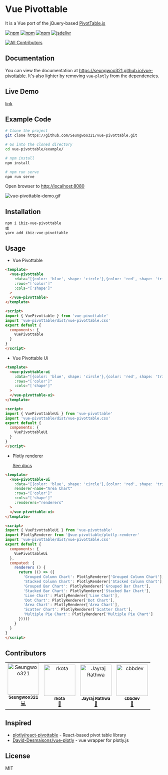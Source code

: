 
# Vue Pivottable

It is a Vue port of the jQuery-based [PivotTable.js](https://pivottable.js.org/)

[![npm](https://flat.badgen.net/npm/v/vue-pivottable)](https://npmjs.com/package/vue-pivottable)
[![npm](https://flat.badgen.net/npm/dt/vue-pivottable)](https://npmjs.com/package/vue-pivottable)
[![npm](https://flat.badgen.net/npm/license/vue-pivottable)](https://flat.badgen.net/npm/license/vue-pivottable)
[![jsdelivr](https://data.jsdelivr.com/v1/package/npm/vue-pivottable/badge)](https://www.jsdelivr.com/package/npm/vue-pivottable)
<!-- ALL-CONTRIBUTORS-BADGE:START - Do not remove or modify this section -->
[![All Contributors](https://img.shields.io/badge/all_contributors-4-orange.svg?style=flat-square)](#contributors-)
<!-- ALL-CONTRIBUTORS-BADGE:END -->

## Documentation

You can view the documentation at <https://seungwoo321.github.io/vue-pivottable>. 
It's also lighter by removing `vue-plotly` from the dependencies.

## Live Demo

[link](https://jsfiddle.net/seungwoo321/repqmz3f/)

## Example Code

```bash
# Clone the project
git clone https://github.com/Seungwoo321/vue-pivottable.git

# Go into the cloned directory
cd vue-pivottable/example/

# npm install
npm install

# npm run serve
npm run serve
```

Open browser to <http://localhost:8080>

![vue-pivottable-demo.gif](https://seungwoo321.github.io/vue-pivottable-demo.gif)

## Installation

```shall
npm i ibiz-vue-pivottable
或
yarn add ibiz-vue-pivottable
```

## Usage

* Vue Pivottable

```html
<template>
  <vue-pivottable
    :data="[{color: 'blue', shape: 'circle'},{color: 'red', shape: 'triangle'}]"
    :rows="['color']"
    :cols="['shape']"
  >
  </vue-pivottable>
</template>

<script>
import { VuePivottable } from 'vue-pivottable'
import 'vue-pivottable/dist/vue-pivottable.css'
export default {
  components: {
    VuePivottable
  }
}
</script>
```

* Vue Pivottable Ui

```html
<template>
  <vue-pivottable-ui
    :data="[{color: 'blue', shape: 'circle'},{color: 'red', shape: 'triangle'}]"
    :rows="['color']"
    :cols="['shape']"
  >
  </vue-pivottable-ui>
</template>

<script>
import { VuePivottableUi } from 'vue-pivottable'
import 'vue-pivottable/dist/vue-pivottable.css'
export default {
  components: {
    VuePivottableUi
  }
}
</script>
```

* Plotly renderer

  [See docs](https://seungwoo321.github.io/vue-pivottable/guide/renderer.html#plotly-renderer-v0-4-6)

```html
<template>
  <vue-pivottable-ui
    :data="[{color: 'blue', shape: 'circle'},{color: 'red', shape: 'triangle'}]"
    renderer-name="Area Chart"
    :rows="['color']"
    :cols="['shape']"
    :renderers="renderers"
  >
  </vue-pivottable-ui>
</template>

<script>
import { VuePivottableUi } from 'vue-pivottable'
import PlotlyRenderer from '@vue-pivottable/plotly-renderer'
import 'vue-pivottable/dist/vue-pivottable.css'
export default {
  components: {
    VuePivottableUi
  },
  computed: {
    renderers () {
      return (() => ({
        'Grouped Column Chart': PlotlyRenderer['Grouped Column Chart'],
        'Stacked Column Chart': PlotlyRenderer['Stacked Column Chart'],
        'Grouped Bar Chart': PlotlyRenderer['Grouped Bar Chart'],
        'Stacked Bar Chart': PlotlyRenderer['Stacked Bar Chart'],
        'Line Chart': PlotlyRenderer['Line Chart'],
        'Dot Chart': PlotlyRenderer['Dot Chart'],
        'Area Chart': PlotlyRenderer['Area Chart'],
        'Scatter Chart': PlotlyRenderer['Scatter Chart'],
        'Multiple Pie Chart': PlotlyRenderer['Multiple Pie Chart']
      }))()
    }
  }
}
</script>
```

## Contributors

<!-- ALL-CONTRIBUTORS-LIST:START - Do not remove or modify this section -->
<!-- prettier-ignore-start -->
<!-- markdownlint-disable -->
<table>
  <tbody>
    <tr>
      <td align="center"><a href="https://seungwoo321.github.io/"><img src="https://avatars.githubusercontent.com/u/13829929?v=4?s=100" width="100px;" alt="Seungwoo321"/><br /><sub><b>Seungwoo321</b></sub></a><br /><a href="https://github.com/Seungwoo321/vue-pivottable/commits?author=Seungwoo321" title="Code">💻</a></td>
      <td align="center"><a href="https://kinshasadigital.com/"><img src="https://avatars.githubusercontent.com/u/48548004?v=4?s=100" width="100px;" alt="rkota"/><br /><sub><b>rkota</b></sub></a><br /><a href="#maintenance-rosairekota" title="Maintenance">🚧</a></td>
      <td align="center"><a href="https://github.com/jbrathwa"><img src="https://avatars.githubusercontent.com/u/24322038?v=4?s=100" width="100px;" alt="Jayraj Rathwa"/><br /><sub><b>Jayraj Rathwa</b></sub></a><br /><a href="https://github.com/Seungwoo321/vue-pivottable/issues?q=author%3Ajbrathwa" title="Bug reports">🐛</a></td>
      <td align="center"><a href="https://github.com/cbbdev"><img src="https://avatars.githubusercontent.com/u/55853311?v=4?s=100" width="100px;" alt="cbbdev"/><br /><sub><b>cbbdev</b></sub></a><br /><a href="#maintenance-cbbdev" title="Maintenance">🚧</a></td>
    </tr>
  </tbody>
</table>

<!-- markdownlint-restore -->
<!-- prettier-ignore-end -->

<!-- ALL-CONTRIBUTORS-LIST:END -->
<!-- prettier-ignore-start -->
<!-- markdownlint-disable -->

<!-- markdownlint-restore -->
<!-- prettier-ignore-end -->

<!-- ALL-CONTRIBUTORS-LIST:END -->

## Inspired

* [plotly/react-pivottable](https://github.com/plotly/react-pivottable) - React-based pivot table library
* [David-Desmaisons/vue-plotly](https://github.com/David-Desmaisons/vue-plotly) - vue wrapper for plotly.js

## License

MIT
